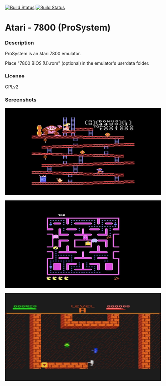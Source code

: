 [![Build Status](https://travis-ci.org/kodi-game/game.libretro.prosystem.svg?branch=master)](https://travis-ci.org/kodi-game/game.libretro.prosystem)
[![Build Status](https://ci.appveyor.com/api/projects/status/github/kodi-game/game.libretro.prosystem?svg=true)](https://ci.appveyor.com/project/kodi-game/game-libretro-prosystem)

# Atari - 7800 (ProSystem)

### Description
ProSystem is an Atari 7800 emulator.

Place "7800 BIOS (U).rom" (optional) in the emulator's userdata folder.

### License
GPLv2

### Screenshots

![Screenshot](game.libretro.prosystem/resources/screenshot-01.jpg)

![Screenshot](game.libretro.prosystem/resources/screenshot-02.jpg)

![Screenshot](game.libretro.prosystem/resources/screenshot-03.jpg)


